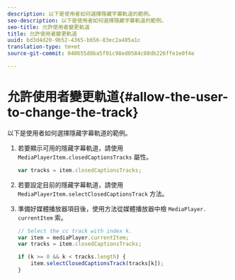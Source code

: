 ```yaml
---
description: 以下是使用者如何選擇隱藏字幕軌道的範例。
seo-description: 以下是使用者如何選擇隱藏字幕軌道的範例。
seo-title: 允許使用者變更軌道
title: 允許使用者變更軌道
uuid: bd3d4d20-9b52-4365-b656-83ec2a405a1c
translation-type: tm+mt
source-git-commit: 040655d8ba5f91c98ed0584c08db226ffe1e0f4e

---
```



# 允許使用者變更軌道{#allow-the-user-to-change-the-track}

以下是使用者如何選擇隱藏字幕軌道的範例。

1. 若要顯示可用的隱藏字幕軌道，請使用 `MediaPlayerItem.closedCaptionsTracks` 屬性。

   ```js
   var tracks = item.closedCaptionsTracks;
   ```

1. 若要設定目前的隱藏字幕軌道，請使用 `MediaPlayerItem.selectClosedCaptionsTrack` 方法。
1. 準備好媒體播放器項目後，使用方法從媒體播放器中檢 ` MediaPlayer.  currentItem ` 索。

   ```js
   // Select the cc track with index k. 
   var item = mediaPlayer.currentItem;     
   var tracks = item.closedCaptionsTracks; 
   
   if (k >= 0 && k < tracks.length) { 
       item.selectClosedCaptionsTrack(tracks[k]); 
   }
   ```

